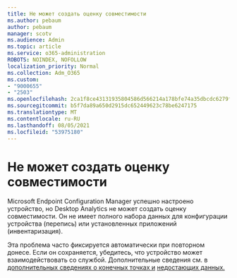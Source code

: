 ```yaml
---
title: Не может создать оценку совместимости
ms.author: pebaum
author: pebaum
manager: scotv
ms.audience: Admin
ms.topic: article
ms.service: o365-administration
ROBOTS: NOINDEX, NOFOLLOW
localization_priority: Normal
ms.collection: Adm_O365
ms.custom:
- "9000655"
- "2503"
ms.openlocfilehash: 2ca1f8ce43131935804586d566214a178bfe74a35dbcdc6279f92375192bd392
ms.sourcegitcommit: b5f7da89a650d2915dc652449623c78be6247175
ms.translationtype: MT
ms.contentlocale: ru-RU
ms.lasthandoff: 08/05/2021
ms.locfileid: "53975180"
---
```

# <a name="cant-create-a-compatibility-assessment"></a>Не может создать оценку совместимости

Microsoft Endpoint Configuration Manager успешно настроено устройство, но Desktop Analytics не может создать оценку совместимости. Он не имеет полного набора данных для конфигурации устройства (перепись) или установленных приложений (инвентаризация).

Эта проблема часто фиксируется автоматически при повторном донесе. Если он сохраняется, убедитесь, что устройство может взаимодействовать со службой. Дополнительные сведения см. в [дополнительных сведениях о конечных точках и](https://docs.microsoft.com/configmgr/desktop-analytics/enable-data-sharing#endpoints) [недостающих данных.](https://docs.microsoft.com/configmgr/desktop-analytics/monitor-connection-health#missing-data)
